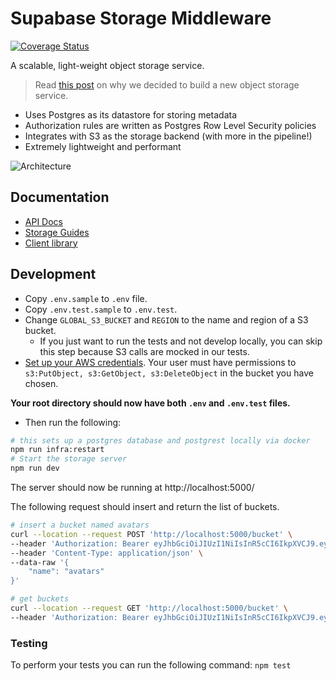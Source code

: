 # Supabase Storage Middleware

[![Coverage Status](https://coveralls.io/repos/github/supabase/storage-api/badge.svg?branch=master)](https://coveralls.io/github/supabase/storage-api?branch=master)

A scalable, light-weight object storage service.

> Read [this post](https://supabase.io/blog/2021/03/30/supabase-storage) on why we decided to build a new object storage service.

- Uses Postgres as its datastore for storing metadata
- Authorization rules are written as Postgres Row Level Security policies
- Integrates with S3 as the storage backend (with more in the pipeline!)
- Extremely lightweight and performant

![Architecture](./static/architecture.png?raw=true 'Architecture')

## Documentation

- [API Docs](https://supabase.github.io/storage-api/#/)
- [Storage Guides](https://supabase.io/docs/guides/storage)
- [Client library](https://supabase.io/docs/reference/javascript/storage-createbucket)

## Development

- Copy `.env.sample` to `.env` file.
- Copy `.env.test.sample` to `.env.test`.
- Change `GLOBAL_S3_BUCKET` and `REGION` to the name and region of a S3 bucket.
  - If you just want to run the tests and not develop locally, you can skip this step because S3 calls are mocked in our tests.
- [Set up your AWS credentials](https://docs.aws.amazon.com/cli/latest/userguide/cli-configure-files.html). Your user must have permissions to `s3:PutObject, s3:GetObject, s3:DeleteObject` in the bucket you have chosen.

**Your root directory should now have both `.env` and `.env.test` files.**

- Then run the following:

```bash
# this sets up a postgres database and postgrest locally via docker
npm run infra:restart
# Start the storage server
npm run dev
```

The server should now be running at http://localhost:5000/

The following request should insert and return the list of buckets.

```bash
# insert a bucket named avatars
curl --location --request POST 'http://localhost:5000/bucket' \
--header 'Authorization: Bearer eyJhbGciOiJIUzI1NiIsInR5cCI6IkpXVCJ9.eyJyb2xlIjoic2VydmljZV9yb2xlIiwiaWF0IjoxNjEzNTMxOTg1LCJleHAiOjE5MjkxMDc5ODV9.th84OKK0Iz8QchDyXZRrojmKSEZ-OuitQm_5DvLiSIc' \
--header 'Content-Type: application/json' \
--data-raw '{
    "name": "avatars"
}'

# get buckets
curl --location --request GET 'http://localhost:5000/bucket' \
--header 'Authorization: Bearer eyJhbGciOiJIUzI1NiIsInR5cCI6IkpXVCJ9.eyJyb2xlIjoic2VydmljZV9yb2xlIiwiaWF0IjoxNjEzNTMxOTg1LCJleHAiOjE5MjkxMDc5ODV9.th84OKK0Iz8QchDyXZRrojmKSEZ-OuitQm_5DvLiSIc'
```

### Testing

To perform your tests you can run the following command: `npm test`

